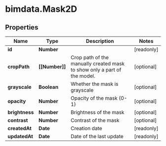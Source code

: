 # bimdata.Mask2D

## Properties

Name | Type | Description | Notes
------------ | ------------- | ------------- | -------------
**id** | **Number** |  | [readonly] 
**cropPath** | **[[Number]]** | Crop path of the manually created mask to show only a part of the model. | [optional] 
**grayscale** | **Boolean** | Whether the mask is grayscale | [optional] 
**opacity** | **Number** | Opacity of the mask (0-1) | [optional] 
**brightness** | **Number** | Brightness of the mask | [optional] 
**contrast** | **Number** | Contrast of the mask | [optional] 
**createdAt** | **Date** | Creation date | [readonly] 
**updatedAt** | **Date** | Date of the last update | [readonly] 



